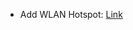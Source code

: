 - Add WLAN Hotspot: [Link](https://www.raspberryconnect.com/projects/65-raspberrypi-hotspot-accesspoints/168-raspberry-pi-hotspot-access-point-dhcpcd-method)